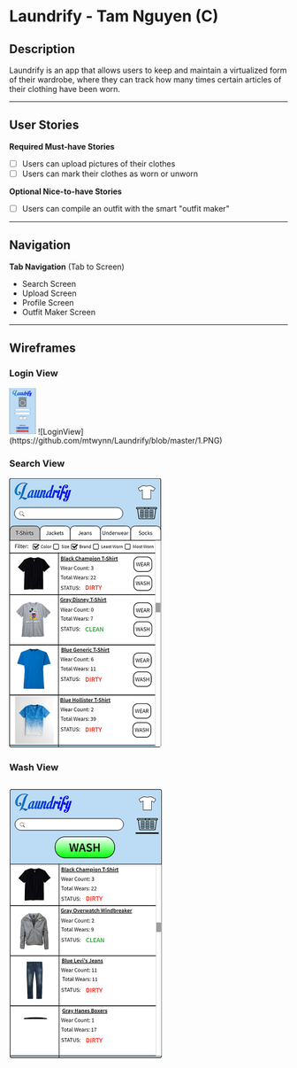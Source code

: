 # Laundrify - Tam Nguyen (C)
 
## Description
Laundrify is an app that allows users to keep and maintain a virtualized form of their wardrobe, where they can track how many times certain articles of their clothing have been worn. 

---
## User Stories

**Required Must-have Stories**
- [ ] Users can upload pictures of their clothes
- [ ] Users can mark their clothes as worn or unworn

**Optional Nice-to-have Stories**
- [ ] Users can compile an outfit with the smart "outfit maker"
---
## Navigation

**Tab Navigation** (Tab to Screen)
 * Search Screen
 * Upload Screen
 * Profile Screen
 * Outfit Maker Screen
 
---
## Wireframes
### Login View
<img src="https://github.com/mtwynn/Laundrify/blob/master/1.PNG" width="48">
![LoginView](https://github.com/mtwynn/Laundrify/blob/master/1.PNG)

### Search View
![GalleryView](./2.png?raw=true)

### Wash View
![ProductView](./3.png?raw=true)
---
